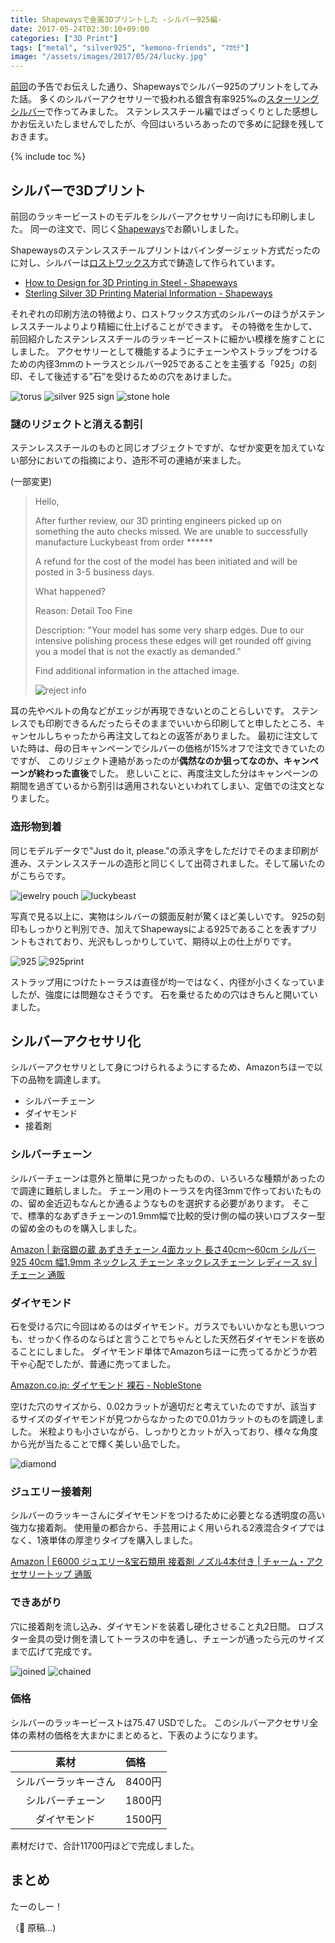 ```yaml
---
title: Shapewaysで金属3Dプリントした -シルバー925編-
date: 2017-05-24T02:30:10+09:00
categories: ["3D Print"]
tags: ["metal", "silver925", "kemono-friends", "ﾏｶｾﾃ"]
image: "/assets/images/2017/05/24/lucky.jpg"
---
```


[前回](../2017/2017-05-15-shapeways-stainless-steel.md)の予告でお伝えした通り、Shapewaysでシルバー925のプリントをしてみた話。
多くのシルバーアクセサリーで扱われる銀含有率925‰の[スターリングシルバー](https://ja.wikipedia.org/wiki/%E3%82%B9%E3%82%BF%E3%83%BC%E3%83%AA%E3%83%B3%E3%82%B0%E3%82%B7%E3%83%AB%E3%83%90%E3%83%BC)で作ってみました。
ステンレススチール編ではざっくりとした感想しかお伝えいたしませんでしたが、今回はいろいろあったので多めに記録を残しておきます。

<!-- more -->
{% include toc %}


## シルバーで3Dプリント

前回のラッキービーストのモデルをシルバーアクセサリー向けにも印刷しました。
同一の注文で、同じく[Shapeways](https://www.shapeways.com/)でお願いしました。

Shapewaysのステンレススチールプリントはバインダージェット方式だったのに対し、シルバーは[ロストワックス](https://ja.wikipedia.org/wiki/%E3%83%AD%E3%82%B9%E3%83%88%E3%83%AF%E3%83%83%E3%82%AF%E3%82%B9)方式で鋳造して作られています。

- [How to Design for 3D Printing in Steel - Shapeways](https://www.shapeways.com/tutorials/how-to-design-for-3d-printing-in-steel)
- [Sterling Silver 3D Printing Material Information - Shapeways](https://www.shapeways.com/materials/silver#info)

それぞれの印刷方法の特徴より、ロストワックス方式のシルバーのほうがステンレススチールよりより精細に仕上げることができます。
その特徴を生かして、前回紹介したステンレススチールのラッキービーストに細かい模様を施すことにしました。
アクセサリーとして機能するようにチェーンやストラップをつけるための内径3mmのトーラスとシルバー925であることを主張する「925」の刻印、そして後述する”石”を受けるための穴をあけました。

![torus](/assets/images/2017/05/24/torus.png)
![silver 925 sign](/assets/images/2017/05/24/925sign.png)
![stone hole](/assets/images/2017/05/24/stone-hole.png)


### 謎のリジェクトと消える割引

ステンレススチールのものと同じオブジェクトですが、なぜか変更を加えていない部分においての指摘により、造形不可の連絡が来ました。


(一部変更)
> Hello,
> 
> After further review, our 3D printing engineers picked up on something the auto checks missed. We are unable to successfully manufacture Luckybeast from order \*\*\*\*\*\*
> 
> A refund for the cost of the model has been initiated and will be posted in 3-5 business days.
> 
> What happened?
> 
> Reason: Detail Too Fine
> 
> Description: "Your model has some very sharp edges. Due to our intensive polishing process these edges will get rounded off giving you a model that is not the exactly as demanded."
> 
> Find additional information in the attached image.
> 
> 
> ![reject info](/assets/images/2017/05/24/reject-info.jpg)

耳の先やベルトの角などがエッジが再現できないとのことらしいです。
ステンレスでも印刷できるんだったらそのままでいいから印刷してと申したところ、キャンセルしちゃったから再注文してねとの返答がありました。
最初に注文していた時は、母の日キャンペーンでシルバーの価格が15%オフで注文できていたのですが、
このリジェクト連絡があったのが**偶然なのか狙ってなのか、キャンペーンが終わった直後**でした。
悲しいことに、再度注文した分はキャンペーンの期間を過ぎているから割引は適用されないといわれてしまい、定価での注文となりました。

### 造形物到着

同じモデルデータで"Just do it, please."の添え字をしただけでそのまま印刷が進み、ステンレススチールの造形と同じくして出荷されました。そして届いたのがこちらです。

![jewelry pouch](/assets/images/2017/05/24/jewelry-pouch.jpg)
![luckybeast](/assets/images/2017/05/24/luckybeast.jpg)

写真で見る以上に、実物はシルバーの鏡面反射が驚くほど美しいです。
925の刻印もしっかりと判別でき、加えてShapewaysによる925であることを表すプリントもされており、光沢もしっかりしていて、期待以上の仕上がりです。

![925](/assets/images/2017/05/24/925.jpg)
![925print](/assets/images/2017/05/24/925print.jpg)


ストラップ用につけたトーラスは直径が均一ではなく、内径が小さくなっていましたが、強度には問題なさそうです。
石を乗せるための穴はきちんと開いていました。

## シルバーアクセサリ化
シルバーアクセサリとして身につけられるようにするため、Amazonちほーで以下の品物を調達します。

- シルバーチェーン
- ダイヤモンド
- 接着剤

### シルバーチェーン

シルバーチェーンは意外と簡単に見つかったものの、いろいろな種類があったので調達に難航しました。
チェーン用のトーラスを内径3mmで作っておいたものの、留め金近辺もなんとか通るようなものを選択する必要があります。
そこで、標準的なあずきチェーンの1.9mm幅で比較的受け側の幅の狭いロブスター型の留め金のものを購入しました。

[Amazon \| 新宿銀の蔵 あずきチェーン 4面カット 長さ40cm～60cm シルバー 925 40cm 幅1.9mm ネックレス チェーン ネックレスチェーン レディース sv \| チェーン 通販](https://www.amazon.co.jp/gp/product/B00I9NSKFW/ref=as_li_ss_tl?ie=UTF8&psc=1&linkCode=ll1&tag=mzyy-22&linkId=39b57ba547db495218892af6987d4b02)


### ダイヤモンド

石を受ける穴に今回はめるのはダイヤモンド。ガラスでもいいかなとも思いつつも、せっかく作るのならばと言うことでちゃんとした天然石ダイヤモンドを嵌めることにしました。
ダイヤモンド単体でAmazonちほーに売ってるかどうか若干ゃ心配でしたが、普通に売ってました。

[Amazon.co.jp: ダイヤモンド 裸石 - NobleStone](https://www.amazon.co.jp/s/ref=as_li_ss_tl?rh=,p_4:NobleStone&ie=UTF8&keyword=%E3%83%80%E3%82%A4%E3%83%A4%E3%83%A2%E3%83%B3%E3%83%89+%E8%A3%B8%E7%9F%B3&linkCode=ll2&tag=mzyy-22&linkId=a5b8edd02dd431c81802dca16626bd3b)

空けた穴のサイズから、0.02カラットが適切だと考えていたのですが、該当するサイズのダイヤモンドが見つからなかったので0.01カラットのものを調達しました。
米粒よりも小さいながら、しっかりとカットが入っており、様々な角度から光が当たることで輝く美しい品でした。

![diamond](/assets/images/2017/05/24/diamond.jpg)

### ジュエリー接着剤

シルバーのラッキーさんにダイヤモンドをつけるために必要となる透明度の高い強力な接着剤。
使用量の都合から、手芸用によく用いられる2液混合タイプではなく、1液単体の厚塗りタイプを購入しました。

[Amazon \| E6000 ジュエリー&宝石類用 接着剤 ノズル4本付き \| チャーム・アクセサリートップ 通販](https://www.amazon.co.jp/gp/product/B00KO6V0N6/ref=as_li_ss_tl?ie=UTF8&psc=1&linkCode=sl1&tag=mzyy-22&linkId=af71edc498b4477bd7d8b6308fec861b)

### できあがり


穴に接着剤を流し込み、ダイヤモンドを装着し硬化させること丸2日間。
ロブスター金具の受け側を潰してトーラスの中を通し、チェーンが通ったら元のサイズまで広げて完成です。

![joined](/assets/images/2017/05/24/joined.jpg)
![chained](/assets/images/2017/05/24/chained.jpg)

### 価格

シルバーのラッキービーストは75.47 USDでした。
このシルバーアクセサリ全体の素材の価格を大まかにまとめると、下表のようになります。

| 素材 | 価格 |
|:---:|:---|
| シルバーラッキーさん | 8400円 |
| シルバーチェーン | 1800円 |
| ダイヤモンド | 1500円 |

素材だけで、合計11700円ほどで完成しました。

## まとめ

たーのしー！

（:wolf: 原稿...)
